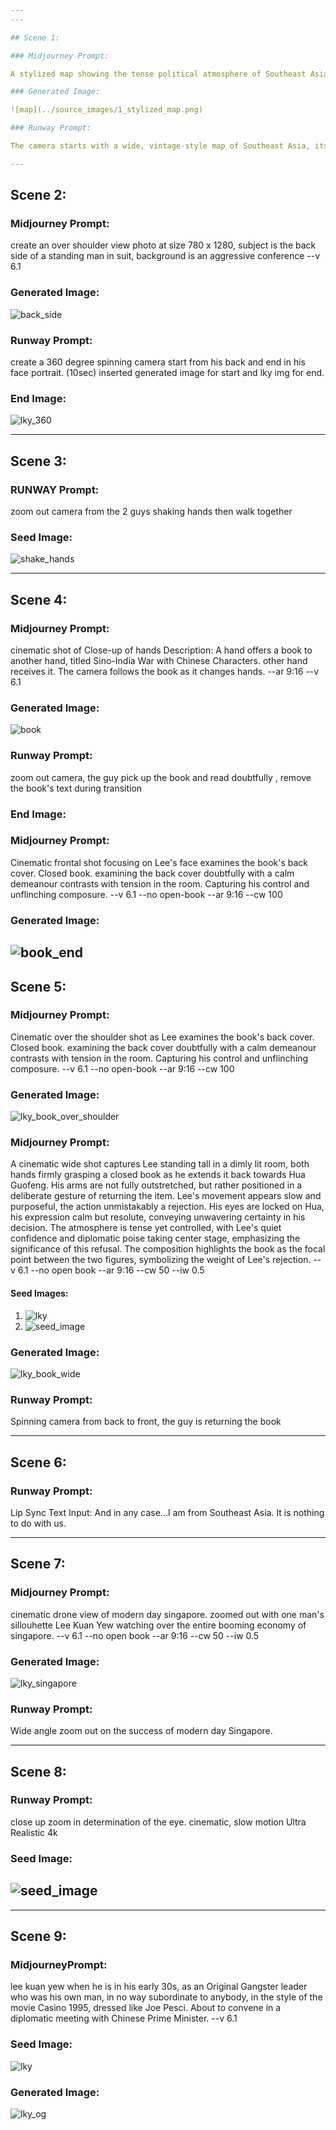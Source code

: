 ```yaml
---
---

## Scene 1:

### Midjourney Prompt:

A stylized map showing the tense political atmosphere of Southeast Asia in the 1960s, with dramatic music building in the background. --v 6.1

### Generated Image:

![map](../source_images/1_stylized_map.png)

### Runway Prompt:

The camera starts with a wide, vintage-style map of Southeast Asia, its muted greens and browns evoking an era of unrest. Slowly, it zooms in on Vietnam, Laos, and Cambodia, where borders subtly pulse with an ominous red glow. As the camera focuses in, bold arrows—one red, one blue—move across the terrain, clashing at key points, representing the Cold War forces of communism and anti-communism. Text labels like "Domino Theory" and "Tet Offensive" fade in and out as political symbols of the USSR, USA, and China hover over their spheres of influence. Dramatic music swells, punctuated by subtle sound effects of marching and distant explosions, intensifying as small flashes mark key battles, capturing the region’s tense political atmosphere of the 1960s.

---
```


## Scene 2:

### Midjourney Prompt:

create an over shoulder view photo at size 780 x 1280, subject is the back side of a standing man in suit, background is an aggressive conference --v 6.1

### Generated Image:

![back_side](../source_images/2_backview.png)

### Runway Prompt:

create a 360 degree spinning camera start from his back and end in his face portrait. (10sec)
inserted generated image for start and lky img for end.

### End Image:

![lky_360](../source_images/lky.png)

---

## Scene 3:

### RUNWAY Prompt:

zoom out camera from the 2 guys shaking hands then walk together

### Seed Image:

![shake_hands](../source_images/3_lky_walking.png)

---

## Scene 4:

### Midjourney Prompt:

cinematic shot of Close-up of hands Description: A hand offers a book to another hand, titled Sino-India War with Chinese Characters. other hand receives it. The camera follows the book as it changes hands. --ar 9:16 --v 6.1

### Generated Image:

![book](../source_images/4a_book.png)

### Runway Prompt:

zoom out camera, the guy pick up the book and read doubtfully , remove the book's text during transition

### End Image:

### Midjourney Prompt:

Cinematic frontal shot focusing on Lee's face examines the book's back cover. Closed book. examining the back cover doubtfully with a calm demeanour contrasts with tension in the room. Capturing his control and unflinching composure. --v 6.1 --no open-book --ar 9:16 --cw 100

### Generated Image:

## ![book_end](../source_images/4b_lky_book.png)

## Scene 5:

### Midjourney Prompt:

Cinematic over the shoulder shot as Lee examines the book's back cover. Closed book. examining the back cover doubtfully with a calm demeanour contrasts with tension in the room. Capturing his control and unflinching composure. --v 6.1 --no open-book --ar 9:16 --cw 100

### Generated Image:

![lky_book_over_shoulder](../source_images/5_lky_book.png)

### Midjourney Prompt:

A cinematic wide shot captures Lee standing tall in a dimly lit room, both hands firmly grasping a closed book as he extends it back towards Hua Guofeng. His arms are not fully outstretched, but rather positioned in a deliberate gesture of returning the item. Lee's movement appears slow and purposeful, the action unmistakably a rejection. His eyes are locked on Hua, his expression calm but resolute, conveying unwavering certainty in his decision. The atmosphere is tense yet controlled, with Lee's quiet confidence and diplomatic poise taking center stage, emphasizing the significance of this refusal. The composition highlights the book as the focal point between the two figures, symbolizing the weight of Lee's rejection. --v 6.1 --no open book --ar 9:16 --cw 50 --iw 0.5

#### Seed Images:

1. ![lky](../source_images/lky.png)
2. ![seed_image](../source_images/seed_book_handover.png)

### Generated Image:

![lky_book_wide](../source_images/5b_handover_book.png)

### Runway Prompt:

Spinning camera from back to front, the guy is returning the book

---

## Scene 6:

### Runway Prompt:

Lip Sync Text Input:
And in any case...I am from Southeast Asia. It is nothing to do with us.

---

## Scene 7:

### Midjourney Prompt:

cinematic drone view of modern day singapore. zoomed out with one man's sillouhette Lee Kuan Yew watching over the entire booming economy of singapore. --v 6.1 --no open book --ar 9:16 --cw 50 --iw 0.5

### Generated Image:

![lky_singapore](../source_images/7.png)

### Runway Prompt:

Wide angle zoom out on the success of modern day Singapore.

---

## Scene 8:

### Runway Prompt:

close up zoom in determination of the eye. cinematic, slow motion Ultra Realistic 4k

### Seed Image:

## ![seed_image](../source_images/8.png)

---

## Scene 9:

### MidjourneyPrompt:

lee kuan yew when he is in his early 30s, as an Original Gangster leader who was his own man, in no way subordinate to anybody, in the style of the movie Casino 1995, dressed like Joe Pesci. About to convene in a diplomatic meeting with Chinese Prime Minister. --v 6.1

### Seed Image:

![lky](../source_images/lky.png)

### Generated Image:

![lky_og](../source_images/lky_og.png)

